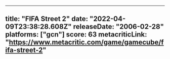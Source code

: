 
---
title: "FIFA Street 2"
date: "2022-04-09T23:38:28.608Z"
releaseDate: "2006-02-28"
platforms: ["gcn"]
score: 63
metacriticLink: "https://www.metacritic.com/game/gamecube/fifa-street-2"
---

